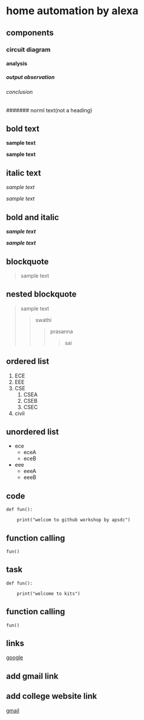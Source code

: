 # home automation by alexa
## components
### circuit diagram
#### analysis
##### output observation
###### conclusion
####### norml text(not a heading)
## bold text
**sample text**

__sample text__
## italic text
*sample text*

_sample text_
## bold and italic
**_sample text_**

__*sample text*__
## blockquote
> sample text
## nested blockquote
> sample text
>> swathi
>>> prasanna
>>>> sai
## ordered list
1. ECE
2. EEE
3. CSE  
    1. CSEA
    2. CSEB
   3. CSEC
4. civil
## unordered list
- ece
   *  eceA
   *  eceB
- eee
    + eeeA
    + eeeB
## code
```
def fun():

    print("welcom to github workshop by apsdc")
```
## function calling
`
fun()
`
## task
```
def fun():

    print("welcome to kits")
```
## function calling
`
fun()
`
## links
[google](https://www.google.com/)

## add gmail link
## add college website link
[gmail](https://www.gmail.com/)
